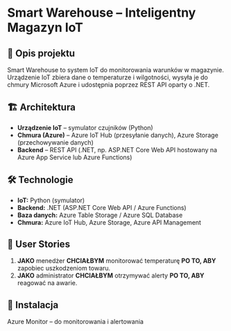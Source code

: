 # **Smart Warehouse – Inteligentny Magazyn IoT**

## 📌 Opis projektu
Smart Warehouse to system IoT do monitorowania warunków w magazynie. Urządzenie IoT zbiera dane o temperaturze i wilgotności, wysyła je do chmury Microsoft Azure i udostępnia poprzez REST API oparty o .NET.

## 🏗 Architektura
- **Urządzenie IoT** – symulator czujników (Python)
- **Chmura (Azure)** – Azure IoT Hub (przesyłanie danych), Azure Storage (przechowywanie danych)
- **Backend** – REST API (.NET, np. ASP.NET Core Web API hostowany na Azure App Service lub Azure Functions)

## 🛠 Technologie
- **IoT:** Python (symulator)
- **Backend:** .NET (ASP.NET Core Web API / Azure Functions)
- **Baza danych:** Azure Table Storage / Azure SQL Database
- **Chmura:** Azure IoT Hub, Azure Storage, Azure API Management

## 📜 User Stories
1. **JAKO** menedżer **CHCIAŁBYM** monitorować temperaturę **PO TO, ABY** zapobiec uszkodzeniom towaru.
2. **JAKO** administrator **CHCIAŁBYM** otrzymywać alerty **PO TO, ABY** reagować na awarie.

## 🔧 Instalacja


Azure Monitor – do monitorowania i alertowania
